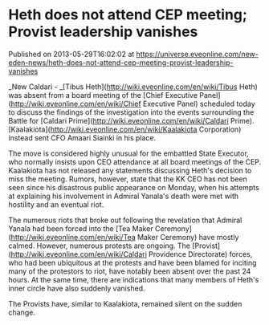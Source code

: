 # Heth does not attend CEP meeting; Provist leadership vanishes
Published on 2013-05-29T16:02:02 at https://universe.eveonline.com/new-eden-news/heth-does-not-attend-cep-meeting-provist-leadership-vanishes

_New Caldari - _[Tibus Heth](http://wiki.eveonline.com/en/wiki/Tibus Heth) was absent from a board meeting of the [Chief Executive Panel](http://wiki.eveonline.com/en/wiki/Chief Executive Panel) scheduled today to discuss the findings of the investigation into the events surrounding the Battle for [Caldari Prime](http://wiki.eveonline.com/en/wiki/Caldari Prime). [Kaalakiota](http://wiki.eveonline.com/en/wiki/Kaalakiota Corporation) instead sent CFO Amaari Siainki in his place.

The move is considered highly unusual for the embattled State Executor, who normally insists upon CEO attendance at all board meetings of the CEP. Kaalakiota has not released any statements discussing Heth's decision to miss the meeting. Rumors, however, state that the KK CEO has not been seen since his disastrous public appearance on Monday, when his attempts at explaining his involvement in Admiral Yanala's death were met with hostility and an eventual riot.

The numerous riots that broke out following the revelation that Admiral Yanala had been forced into the [Tea Maker Ceremony](http://wiki.eveonline.com/en/wiki/Tea Maker Ceremony) have mostly calmed. However, numerous protests are ongoing. The [Provist](http://wiki.eveonline.com/en/wiki/Caldari Providence Directorate) forces, who had been ubiquitous at the protests and have been blamed for inciting many of the protestors to riot, have notably been absent over the past 24 hours. At the same time, there are indications that many members of Heth's inner circle have also suddenly vanished.

The Provists have, similar to Kaalakiota, remained silent on the sudden change.
